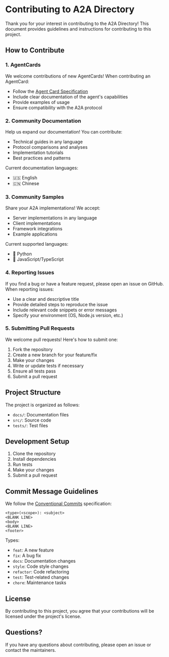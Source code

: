 # Contributing to A2A Directory

Thank you for your interest in contributing to the A2A Directory! This document provides guidelines and instructions for contributing to this project.

## How to Contribute

### 1. AgentCards

We welcome contributions of new AgentCards! When contributing an AgentCard:

- Follow the [Agent Card Specification](https://google.github.io/A2A/#/documentation?id=agent-card)
- Include clear documentation of the agent's capabilities
- Provide examples of usage
- Ensure compatibility with the A2A protocol

### 2. Community Documentation

Help us expand our documentation! You can contribute:

- Technical guides in any language
- Protocol comparisons and analyses
- Implementation tutorials
- Best practices and patterns

Current documentation languages:
- 🇺🇸 English
- 🇨🇳 Chinese

### 3. Community Samples

Share your A2A implementations! We accept:

- Server implementations in any language
- Client implementations
- Framework integrations
- Example applications

Current supported languages:
- 🐍 Python
- 🚀 JavaScript/TypeScript

### 4. Reporting Issues

If you find a bug or have a feature request, please open an issue on GitHub. When reporting issues:

- Use a clear and descriptive title
- Provide detailed steps to reproduce the issue
- Include relevant code snippets or error messages
- Specify your environment (OS, Node.js version, etc.)

### 5. Submitting Pull Requests

We welcome pull requests! Here's how to submit one:

1. Fork the repository
2. Create a new branch for your feature/fix
3. Make your changes
4. Write or update tests if necessary
5. Ensure all tests pass
6. Submit a pull request

## Project Structure

The project is organized as follows:

- `docs/`: Documentation files
- `src/`: Source code
- `tests/`: Test files

## Development Setup

1. Clone the repository
2. Install dependencies
3. Run tests
4. Make your changes
5. Submit a pull request

## Commit Message Guidelines

We follow the [Conventional Commits](https://www.conventionalcommits.org/) specification:

```
<type>(<scope>): <subject>
<BLANK LINE>
<body>
<BLANK LINE>
<footer>
```

Types:
- `feat`: A new feature
- `fix`: A bug fix
- `docs`: Documentation changes
- `style`: Code style changes
- `refactor`: Code refactoring
- `test`: Test-related changes
- `chore`: Maintenance tasks

## License

By contributing to this project, you agree that your contributions will be licensed under the project's license.

## Questions?

If you have any questions about contributing, please open an issue or contact the maintainers. 